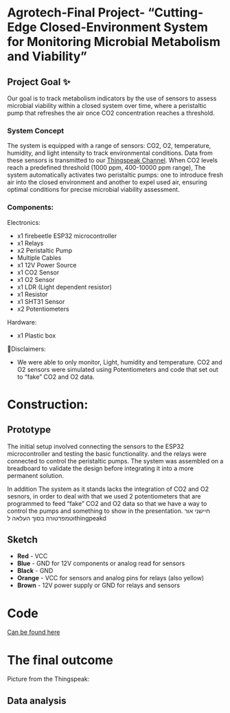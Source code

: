 # Agrotech-Final Project- “Cutting-Edge Closed-Environment System for Monitoring Microbial Metabolism and Viability”
## Project Goal :sparkles:
Our goal is to track metabolism indicators by the use of sensors to assess microbial viability within a closed system over time, where a peristaltic pump that refreshes the air once CO2 concentration reaches a threshold.
### System Concept
The system is equipped with a range of sensors: CO2, O2, temperature, humidity, and light intensity to track environmental conditions. Data from these sensors is transmitted to our [Thingspeak Channel](https://thingspeak.com/channels/2595959). When CO2 levels reach a predefined threshold (1000 ppm, 400-10000 ppm range), The system automatically activates two peristaltic pumps: one to introduce fresh air into the closed environment and another to expel used air, ensuring optimal conditions for precise microbial viability assessment.
### Components:

Electronics:

* x1 firebeetle ESP32 microcontroller 
* x1 Relays 
* x2 Peristaltic Pump 
* Multiple Cables
* x1 12V Power Source
* x1 CO2 Sensor
* x1 O2 Sensor
* x1 LDR (Light dependent resistor)
* x1 Resistor
* x1 SHT31 Sensor
* x2 Potentiometers

Hardware:

* x1 Plastic box

🚨Disclaimers:
* We were able to only monitor, Light, humidity and temperature. CO2 and O2 sensors were simulated using Potentiometers and code that set out to “fake” CO2 and O2 data.

# Construction:

## Prototype
The initial setup involved connecting the sensors to the ESP32 microcontroller and testing the basic functionality. and the relays were connected to control the peristaltic pumps. The system was assembled on a breadboard to validate the design before integrating it into a more permanent solution.

In addition The system as it stands lacks the integration of CO2 and O2 sesnors, in order to deal with that we used 2 potentiometers that are programmed to feed “fake” CO2 and O2 data so that we have a way to control the pumps and something to show in the presentation.
חיישני אור וטמפרטורה 
בסוך העלאה לthingpeakd

## Sketch
  * **Red** - VCC
  * **Blue** - GND for 12V components or analog read for sensors
  * **Black** - GND
  * **Orange** - VCC for sensors and analog pins for relays (also yellow)
  * **Brown** - 12V power supply or GND for relays and sensors

# Code
[Can be found here](https://github.com/Gabriella38/Agrotech-Final/blob/main/Code)



# The final outcome

Picture from the Thingspeak:

## Data analysis
